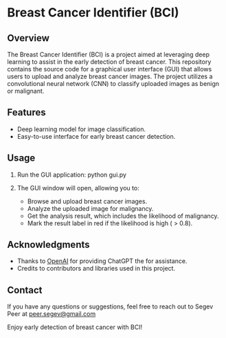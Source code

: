 # Breast Cancer Identifier (BCI)

## Overview
The Breast Cancer Identifier (BCI) is a project aimed at leveraging deep learning to assist in the early detection of breast cancer. This repository contains the source code for a graphical user interface (GUI) that allows users to upload and analyze breast cancer images. The project utilizes a convolutional neural network (CNN) to classify uploaded images as benign or malignant.

## Features
- Deep learning model for image classification.
- Easy-to-use interface for early breast cancer detection.

## Usage
1. Run the GUI application:
   python gui.py

2. The GUI window will open, allowing you to:
   - Browse and upload breast cancer images.
   - Analyze the uploaded image for malignancy.
   - Get the analysis result, which includes the likelihood of malignancy.
   - Mark the result label in red if the likelihood is high ( > 0.8).

## Acknowledgments
- Thanks to [OpenAI](https://www.openai.com/) for providing ChatGPT the for assistance.
- Credits to contributors and libraries used in this project.

## Contact
If you have any questions or suggestions, feel free to reach out to Segev Peer at peer.segev@gmail.com

Enjoy early detection of breast cancer with BCI!
